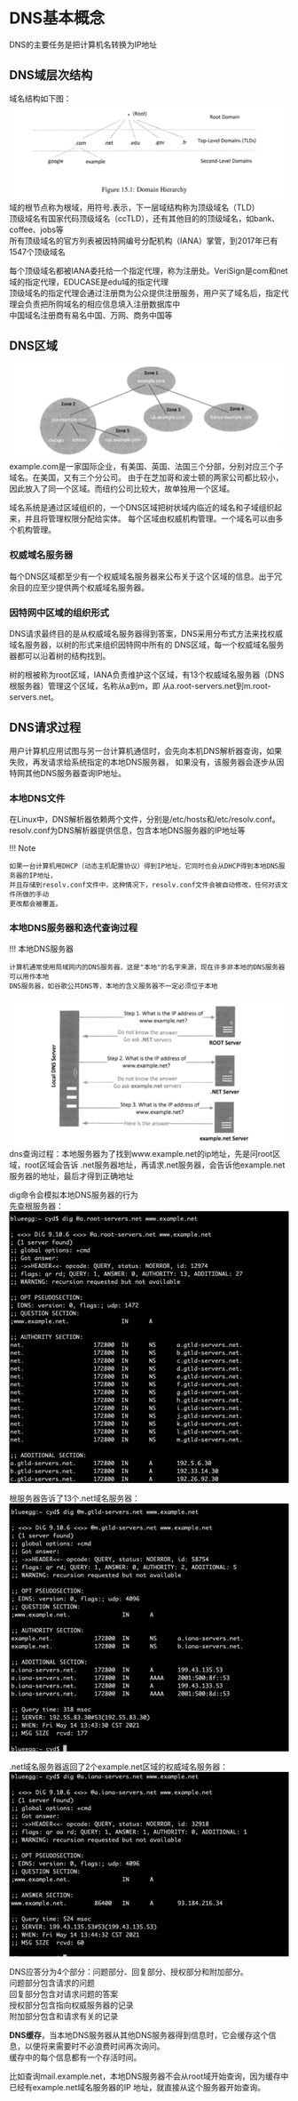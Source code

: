 # DNS基本概念

DNS的主要任务是把计算机名转换为IP地址

## DNS域层次结构

域名结构如下图：
![域名结构](../img/dns-struct.png)  
域的根节点称为根域，用符号.表示，下一层域结构称为顶级域名（TLD）  
顶级域名有国家代码顶级域名（ccTLD），还有其他目的的顶级域名，如bank、coffee、jobs等  
所有顶级域名的官方列表被因特网编号分配机构（IANA）掌管，到2017年已有1547个顶级域名  

每个顶级域名都被IANA委托给一个指定代理，称为注册处。VeriSign是com和net域的指定代理，EDUCASE是edu域的指定代理  
顶级域名的指定代理会通过注册商为公众提供注册服务，用户买了域名后，指定代理会负责把所购域名的相应信息填入注册数据库中  
中国域名注册商有易名中国、万网、商务中国等  

## DNS区域

![example.com的域](../img/dns-zones.png)
example.com是一家国际企业，有美国、英国、法国三个分部，分别对应三个子域名。在美国，又有三个分公司。
由于在芝加哥和波士顿的两家公司都比较小，因此放入了同一个区域。而纽约公司比较大，故单独用一个区域。

域名系统是通过区域组织的，一个DNS区域把树状域内临近的域名和子域组织起来，并且将管理权限分配给实体。
每个区域由权威机构管理。一个域名可以由多个机构管理。

### 权威域名服务器

每个DNS区域都至少有一个权威域名服务器来公布关于这个区域的信息。出于冗余目的应至少提供两个权威域名服务器。

### 因特网中区域的组织形式

DNS请求最终目的是从权威域名服务器得到答案，DNS采用分布式方法来找权威域名服务器，以树的形式来组织因特网中所有的
DNS区域，每一个权威域名服务器都可以沿着树的结构找到。

树的根被称为root区域，IANA负责维护这个区域，有13个权威域名服务器（DNS根服务器）管理这个区域，名称从a到m，即
从a.root-servers.net到m.root-servers.net。

## DNS请求过程

用户计算机应用试图与另一台计算机通信时，会先向本机DNS解析器查询，如果失败，再发请求给系统指定的本地DNS服务器，
如果没有，该服务器会逐步从因特网其他DNS服务器查询IP地址。

### 本地DNS文件

在Linux中，DNS解析器依赖两个文件，分别是/etc/hosts和/etc/resolv.conf。  
resolv.conf为DNS解析器提供信息，包含本地DNS服务器的IP地址等

!!! Note

    如果一台计算机用DHCP（动态主机配置协议）得到IP地址，它同时也会从DHCP得到本地DNS服务器的IP地址，
    并且存储到resolv.conf文件中，这种情况下，resolv.conf文件会被自动修改，任何对该文件所做的手动
    更改都会被覆盖。

### 本地DNS服务器和迭代查询过程

!!! 本地DNS服务器

    计算机通常使用局域网内的DNS服务器，这是"本地"的名字来源，现在许多非本地的DNS服务器可以用作本地
    DNS服务器，如谷歌公共DNS等，本地的含义服务器不一定必须位于本地

![dns查询过程](../img/dns-query.png)
dns查询过程：本地服务器为了找到www.example.net的ip地址，先是问root区域，root区域会告诉
.net服务器地址，再请求.net服务器，会告诉他example.net服务器的地址，最后才得到正确地址 

dig命令会模拟本地DNS服务器的行为  
先查根服务器：  
![查顶级域名](../img/dns-query-ip1.png)

根服务器告诉了13个.net域名服务器：  
![查.net域名](../img/dns-query-ip2.png)

.net域名服务器返回了2个example.net区域的权威域名服务器：  
![查example.net域名](../img/dns-query-ip3.png)

DNS应答分为4个部分：问题部分、回复部分、授权部分和附加部分。  
问题部分包含请求的问题  
回复部分包含对请求问题的答案  
授权部分包含指向权威服务器的记录  
附加部分包含和请求有关的记录  

**DNS缓存**，当本地DNS服务器从其他DNS服务器得到信息时，它会缓存这个信息，以便将来需要时不必浪费时间再次询问。  
缓存中的每个信息都有一个存活时间。

比如查询mail.example.net，本地DNS服务器不会从root域开始查询，因为缓存中已经有example.net域名服务器的IP
地址，就直接从这个服务器开始查询。

